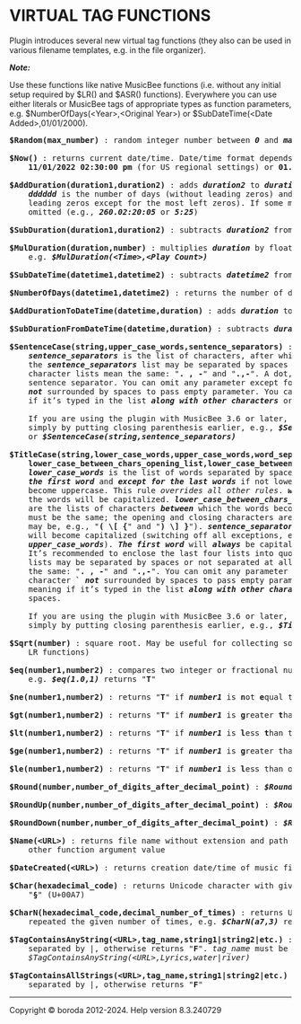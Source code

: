 # VIRTUAL TAG FUNCTIONS

Plugin introduces several new virtual tag functions (they also can be used in various filename templates, e.g. in the file organizer).

<b><i>Note:</i></b>

Use these functions like native MusicBee functions (i.e. without any initial setup required by $LR() and $ASR() functions). 
Everywhere you can use either literals or MusicBee tags of appropriate types as function parameters, 
e.g. $NumberOfDays(\<Year\>,\<Original Year\>) or $SubDateTime(\<Date Added\>,01/01/2000).

<pre>
<b>$Random(max_number)</b> : random integer number between <b><i>0</i></b> and <b><i>max_number</i></b> (including them)

<b>$Now()</b> : returns current date/time. Date/time format depends on your Windows regional settings, something like 
    <b>11/01/2022 02:30:00 pm</b> (for US regional settings) or <b>01.11.2022 14:30:00</b> (for European regional settings)

<b>$AddDuration(duration1,duration2)</b> : adds <b><i>duration2</i></b> to <b><i>duration1</i></b>. Duration format is <b><i>dddddd.hh:mm:ss</i></b>, where 
    <b><i>dddddd</i></b> is the number of days (without leading zeros) and <b><i>hh</i></b>, <b><i>mm</i></b>, <b><i>ss</i></b> are hours, minutes and seconds (with 
    leading zeros except for the most left zeros). If some most left parts of duration are zero, they are 
    omitted (e.g., <b><i>260.02:20:05</i></b> or <b><i>5:25</i></b>)

<b>$SubDuration(duration1,duration2)</b> : subtracts <b><i>duration2</i></b> from <b><i>duration1</i></b>

<b>$MulDuration(duration,number)</b> : multiplies <b><i>duration</i></b> by floating point or integer <b><i>number</i></b>, 
    e.g. <b><i>$MulDuration(&lt;Time&gt;,&lt;Play Count&gt;)</i></b>

<b>$SubDateTime(datetime1,datetime2)</b> : subtracts <b><i>datetime2</i></b> from <b><i>datetime1</i></b>. Returns duration

<b>$NumberOfDays(datetime1,datetime2)</b> : returns the number of days between <b><i>datetime1</i></b> and <b><i>datetime2</i></b>

<b>$AddDurationToDateTime(datetime,duration)</b> : adds <b><i>duration</i></b> to <b><i>datetime</i></b>

<b>$SubDurationFromDateTime(datetime,duration)</b> : subtracts <b><i>duration</i></b> from <b><i>datetime</i></b>

<b>$SentenceCase(string,upper_case_words,sentence_separators)</b> : <b><i>upper_case_words</i></b> will become uppercase. 
    <b><i>sentence_separators</i></b> is the list of characters, after which the words will become capitalized. Characters in 
    the <b><i>sentence_separators</i></b> list may be separated by spaces or not separated at all. For example, these two 
    character lists mean the same: "<b>. , -</b>" and "<b>.,-</b>". A dot, followed by a space, is always treated as a 
    sentence separator. You can omit any parameter except for the first one, using a single character <b>`</b> 
    <b><i>not</i></b> surrounded by spaces to pass empty parameter. You can <b><i>safely use</i></b> character <b>`</b> in its literal meaning 
    if it’s typed in the list <b><i>along with other characters</i></b> or using a single character <b>`</b> <b><i>surrounded</i></b> by spaces. 
  
    If you are using the plugin with MusicBee 3.6 or later, then you can omit any number of end parameters 
    simply by putting closing parenthesis earlier, e.g., <b><i>$SentenceCase(string)</i></b> 
    or <b><i>$SentenceCase(string,sentence_separators)</i></b>

<b>$TitleCase(string,lower_case_words,upper_case_words,word_separators,
    lower_case_between_chars_opening_list,lower_case_between_chars_closing_list,lower_case_after_chars)</b> : where 
    <b><i>lower_case_words</i></b> is the list of words separated by spaces, which will become lowercase (<b><i>always except for 
    the first word</i></b> and <b><i>except for the last words</i></b> if not lowercase by <b><i>other parameters</i></b>). <b><i>upper_case_words</i></b> will 
    become uppercase. This rule <i>overrides all other rules</i>. <b><i>word_separators</i></b> is the list of characters after which 
    the words will be capitalized. <b><i>lower_case_between_chars_opening_list</i></b> and <b><i>lower_case_between_chars_closing_list</i></b> 
    are the lists of characters <b><i>between</i></b> which the words become lowercase. The number of characters in both lists 
    must be the same; the opening and closing characters are paired by their position in the lists (the lists 
    may be, e.g., "<b>( \[ {</b>" and "<b>) \] }</b>"). <b><i>sentence_separators</i></b>, is the list of characters after which the words 
    will become capitalized (switching off all exceptions, e.g. <b><i>lower_case_words</i></b>, besides the words from the 
    <b><i>upper_case_words</i></b>). <b><i>The first word</i></b> will <b><i>always</i></b> be capitalized (besides the words from the <b><i>upper_case_words</i></b>). 
    It’s recommended to enclose the last four lists into quotes (e.g., <b>"\& . -"</b>). Characters in all character 
    lists may be separated by spaces or not separated at all. For example, these two character lists mean 
    the same: "<b>. , -</b>" and "<b>.,-</b>". You can omit any parameter except for the first one, using a single 
    character <b>`</b> <b><i>not</i></b> surrounded by spaces to pass empty parameter. You can <b><i>safely use</i></b> character <b>`</b> in its literal 
    meaning if it’s typed in the list <b><i>along with other characters</i></b> or using a single character <b>`</b> <b><i>surrounded</i></b> by 
    spaces. 
  
    If you are using the plugin with MusicBee 3.6 or later, then you can omit any number of end parameters 
    simply by putting closing parenthesis earlier, e.g., <b><i>$TitleCase(string,lower_case_words,word_separators)</i></b>

<b>$Sqrt(number)</b> : square root. May be useful for collecting some library statistics (in conjunction with 
    LR functions)

<b>$eq(number1,number2)</b> : compares two integer or fractional numbers, determines if <b><i>number1</i></b> is <b>eq</b>ual to <b><i>number2</i></b>, 
    e.g. <b><i>$eq(1.0,1)</i></b> returns "<b>T</b>"

<b>$ne(number1,number2)</b> : returns "<b>T</b>" if <b><i>number1</i></b> is <b>n</b>ot <b>e</b>qual to <b><i>number2</i></b>, otherwise returns "<b>F</b>"

<b>$gt(number1,number2)</b> : returns "<b>T</b>" if <b><i>number1</i></b> is <b>g</b>reater <b>t</b>han <b><i>number2</i></b>, otherwise returns "<b>F</b>"

<b>$lt(number1,number2)</b> : returns "<b>T</b>" if <b><i>number1</i></b> is <b>l</b>ess <b>t</b>han to <b><i>number2</i></b>, otherwise returns "<b>F</b>"

<b>$ge(number1,number2)</b> : returns "<b>T</b>" if <b><i>number1</i></b> is <b>g</b>reater than or <b>e</b>qual to to <b><i>number2</i></b>, otherwise returns "<b>F</b>"

<b>$le(number1,number2)</b> : returns "<b>T</b>" if <b><i>number1</i></b> is <b>l</b>ess than or <b>e</b>qual to <b><i>number2</i></b>, otherwise returns "<b>F</b>"

<b>$Round(number,number_of_digits_after_decimal_point)</b> : <b><i>$Round(4.28,1)</i></b> returns <b>4.3</b>, and <b><i>$Round(5.2,0)</i></b> returns <b>5</b>

<b>$RoundUp(number,number_of_digits_after_decimal_point)</b> : <b><i>$RoundUp(5.2,0)</i></b> returns <b>6</b>

<b>$RoundDown(number,number_of_digits_after_decimal_point)</b> : <b><i>$RoundDown(4.28,1)</i></b> returns <b>4.2</b>

<b>$Name(&lt;URL&gt;)</b> : returns file name without extension and path to file. Type <b><i>&lt;URL&gt;</i></b> exactly like this, don't use 
    other function argument value

<b>$DateCreated(&lt;URL&gt;)</b> : returns creation date/time of music file (<b><i>not</i></b> last modification date/time)

<b>$Char(hexadecimal_code)</b> : returns Unicode character with given <b><i>hexadecimal_code</i></b>, e.g. <b><i>$Char(a7)</i></b> returns 
    "<b>§</b>" (U+00A7)

<b>$CharN(hexadecimal_code,decimal_number_of_times)</b> : returns Unicode character with given <b><i>hexadecimal_code</i></b> 
    repeated the given number of times, e.g. <b><i>$CharN(a7,3)</i></b> returns "<b>§§§</b>" (U+00A7 repeated 3 times)

<b>$TagContainsAnyString(&lt;URL&gt;,tag_name,string1|string2|etc.)</b> : returns "<b>T</b>" if tag contains any of the strings 
    separated by |, otherwise returns "<b>F</b>". <i>tag_name</i> must be written without angle brackets, e.g. 
    <i>$TagContainsAnyString(&lt;URL&gt;,Lyrics,water|river)</i>

<b>$TagContainsAllStrings(&lt;URL&gt;,tag_name,string1|string2|etc.)</b> : returns "<b>T</b>" if tag contains all strings 
    separated by |, otherwise returns "<b>F</b>"
</pre>

***

Copyright © boroda 2012-2024. Help version 8.3.240729